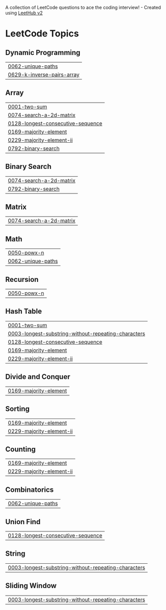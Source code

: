 A collection of LeetCode questions to ace the coding interview! - Created using [LeetHub v2](https://github.com/arunbhardwaj/LeetHub-2.0)
<!---LeetCode Topics Start-->
# LeetCode Topics
## Dynamic Programming
|  |
| ------- |
| [0062-unique-paths](https://github.com/SHAIKSHAFINA/DSA-PRACTICE/tree/master/0062-unique-paths) |
| [0629-k-inverse-pairs-array](https://github.com/SHAIKSHAFINA/DSA-PRACTICE/tree/master/0629-k-inverse-pairs-array) |
## Array
|  |
| ------- |
| [0001-two-sum](https://github.com/SHAIKSHAFINA/DSA-PRACTICE/tree/master/0001-two-sum) |
| [0074-search-a-2d-matrix](https://github.com/SHAIKSHAFINA/DSA-PRACTICE/tree/master/0074-search-a-2d-matrix) |
| [0128-longest-consecutive-sequence](https://github.com/SHAIKSHAFINA/DSA-PRACTICE/tree/master/0128-longest-consecutive-sequence) |
| [0169-majority-element](https://github.com/SHAIKSHAFINA/DSA-PRACTICE/tree/master/0169-majority-element) |
| [0229-majority-element-ii](https://github.com/SHAIKSHAFINA/DSA-PRACTICE/tree/master/0229-majority-element-ii) |
| [0792-binary-search](https://github.com/SHAIKSHAFINA/DSA-PRACTICE/tree/master/0792-binary-search) |
## Binary Search
|  |
| ------- |
| [0074-search-a-2d-matrix](https://github.com/SHAIKSHAFINA/DSA-PRACTICE/tree/master/0074-search-a-2d-matrix) |
| [0792-binary-search](https://github.com/SHAIKSHAFINA/DSA-PRACTICE/tree/master/0792-binary-search) |
## Matrix
|  |
| ------- |
| [0074-search-a-2d-matrix](https://github.com/SHAIKSHAFINA/DSA-PRACTICE/tree/master/0074-search-a-2d-matrix) |
## Math
|  |
| ------- |
| [0050-powx-n](https://github.com/SHAIKSHAFINA/DSA-PRACTICE/tree/master/0050-powx-n) |
| [0062-unique-paths](https://github.com/SHAIKSHAFINA/DSA-PRACTICE/tree/master/0062-unique-paths) |
## Recursion
|  |
| ------- |
| [0050-powx-n](https://github.com/SHAIKSHAFINA/DSA-PRACTICE/tree/master/0050-powx-n) |
## Hash Table
|  |
| ------- |
| [0001-two-sum](https://github.com/SHAIKSHAFINA/DSA-PRACTICE/tree/master/0001-two-sum) |
| [0003-longest-substring-without-repeating-characters](https://github.com/SHAIKSHAFINA/DSA-PRACTICE/tree/master/0003-longest-substring-without-repeating-characters) |
| [0128-longest-consecutive-sequence](https://github.com/SHAIKSHAFINA/DSA-PRACTICE/tree/master/0128-longest-consecutive-sequence) |
| [0169-majority-element](https://github.com/SHAIKSHAFINA/DSA-PRACTICE/tree/master/0169-majority-element) |
| [0229-majority-element-ii](https://github.com/SHAIKSHAFINA/DSA-PRACTICE/tree/master/0229-majority-element-ii) |
## Divide and Conquer
|  |
| ------- |
| [0169-majority-element](https://github.com/SHAIKSHAFINA/DSA-PRACTICE/tree/master/0169-majority-element) |
## Sorting
|  |
| ------- |
| [0169-majority-element](https://github.com/SHAIKSHAFINA/DSA-PRACTICE/tree/master/0169-majority-element) |
| [0229-majority-element-ii](https://github.com/SHAIKSHAFINA/DSA-PRACTICE/tree/master/0229-majority-element-ii) |
## Counting
|  |
| ------- |
| [0169-majority-element](https://github.com/SHAIKSHAFINA/DSA-PRACTICE/tree/master/0169-majority-element) |
| [0229-majority-element-ii](https://github.com/SHAIKSHAFINA/DSA-PRACTICE/tree/master/0229-majority-element-ii) |
## Combinatorics
|  |
| ------- |
| [0062-unique-paths](https://github.com/SHAIKSHAFINA/DSA-PRACTICE/tree/master/0062-unique-paths) |
## Union Find
|  |
| ------- |
| [0128-longest-consecutive-sequence](https://github.com/SHAIKSHAFINA/DSA-PRACTICE/tree/master/0128-longest-consecutive-sequence) |
## String
|  |
| ------- |
| [0003-longest-substring-without-repeating-characters](https://github.com/SHAIKSHAFINA/DSA-PRACTICE/tree/master/0003-longest-substring-without-repeating-characters) |
## Sliding Window
|  |
| ------- |
| [0003-longest-substring-without-repeating-characters](https://github.com/SHAIKSHAFINA/DSA-PRACTICE/tree/master/0003-longest-substring-without-repeating-characters) |
<!---LeetCode Topics End-->